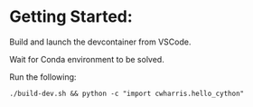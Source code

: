 # Getting Started:

Build and launch the devcontainer from VSCode.

Wait for Conda environment to be solved.

Run the following:

```
./build-dev.sh && python -c "import cwharris.hello_cython"
```
